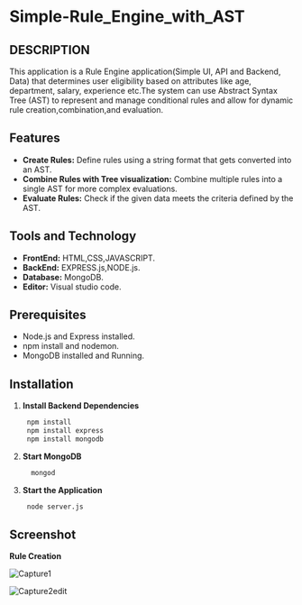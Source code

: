 # Simple-Rule_Engine_with_AST
## DESCRIPTION
This application is a Rule Engine application(Simple UI, API and Backend, Data) that determines user eligibility based on attributes like age, department, salary, experience etc.The system can use Abstract Syntax Tree (AST) to represent and manage conditional rules and allow for dynamic rule creation,combination,and evaluation.
## Features
- **Create Rules:** Define rules using a string format that gets converted into an AST.
- **Combine Rules with Tree visualization:** Combine multiple rules into a single AST for more complex evaluations.
- **Evaluate Rules:** Check if the given data meets the criteria defined by the AST.

  
## Tools and Technology
- **FrontEnd:** HTML,CSS,JAVASCRIPT.
- **BackEnd:** EXPRESS.js,NODE.js.
- **Database:** MongoDB.
- **Editor:** Visual studio code.
## Prerequisites
- Node.js and Express installed.
- npm install and nodemon.
- MongoDB installed and Running.
## Installation
1. **Install Backend Dependencies**
   ```bash
    npm install
    npm install express
    npm install mongodb
2. **Start MongoDB**
   ```bash
     mongod
3. **Start the Application**
    ```bash
     node server.js
## Screenshot
 **Rule Creation**
 
 ![Capture1](https://github.com/user-attachments/assets/c8aa95db-327c-4649-a6da-1b6ed745ec49)
 
 ![Capture2edit](https://github.com/user-attachments/assets/b67145b2-7850-4da7-a55c-3eb977ff37aa)

   
   

